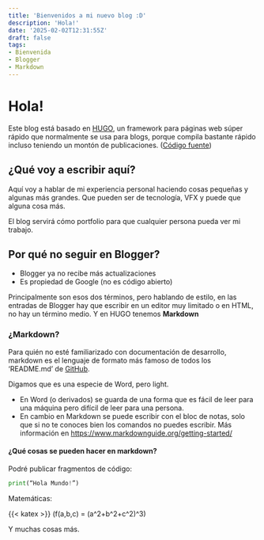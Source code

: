 ```yaml
---
title: 'Bienvenidos a mi nuevo blog :D'
description: 'Hola!'
date: '2025-02-02T12:31:55Z'
draft: false
tags: 
- Bienvenida
- Blogger
- Markdown
---
```


# Hola!

Este blog está basado en [HUGO](https://gohugo.io/), un framework para páginas web súper rápido que normalmente se usa para blogs, porque compila bastante rápido incluso teniendo un montón de publicaciones. ([Código fuente](https://github.com/PGSCOM/Blog))

## ¿Qué voy a escribir aquí?
Aquí voy a hablar de mi experiencia personal haciendo cosas pequeñas y algunas más grandes. Que pueden ser de tecnología, VFX y puede que alguna cosa más.

El blog servirá cómo portfolio para que cualquier persona pueda ver mi trabajo. 

## Por qué no seguir en Blogger?
- Blogger ya no recibe más actualizaciones 
- Es propiedad de Google (no es código abierto)

Principalmente son esos dos términos, pero hablando de estilo, en las entradas de Blogger hay que  escribir en un editor muy limitado o en HTML, no hay un término medio. Y en HUGO tenemos **Markdown**

### ¿Markdown?
Para quién no esté familiarizado con documentación de desarrollo, markdown es el lenguaje de formato más famoso de todos los ‘README.md’ de [GitHub](https://github.com). 

Digamos que es una especie de Word, pero light.
 - En Word (o derivados) se guarda de una forma que es fácil de leer para una máquina pero difícil de leer para una persona. 
 - En cambio en Markdown se puede escribir con el bloc de notas, solo que si no te conoces bien los comandos no puedes escribir. Más información en https://www.markdownguide.org/getting-started/

#### ¿Qué cosas se pueden hacer en markdown?
Podré publicar fragmentos de código:
```python
print(“Hola Mundo!”)
```
Matemáticas:

{{< katex >}}
\(f(a,b,c) = (a^2+b^2+c^2)^3\)

Y muchas cosas más. 